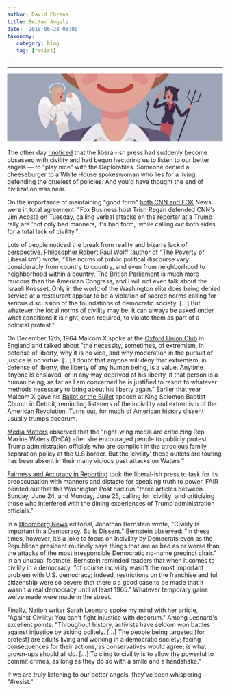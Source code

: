 ```yaml
---
author: David Ehrens
title: Better Angels
date: '2018-06-28 08:00'
taxonomy:
   category: blog
   tag: [resist]
---
```

---

![](angels.jpg)

The other day [I noticed](http://localhost/freedoms/civility/) that the liberal-ish press had suddenly become obsessed with civility and had begun hectoring us to listen to our better angels — to "play nice" with the Deplorables. Someone denied a cheeseburger to a White House spokeswoman who lies for a living, defending the cruelest of policies. And you'd have thought the end of civilization was near.

On the importance of maintaining "good form" [both CNN and FOX](http://thehill.com/homenews/media/394279-foxs-regan-defends-cnns-acosta-calls-for-civility-what-has-happened-to-us) News were in total agreement: "Fox Business host Trish Regan defended CNN's Jim Acosta on Tuesday, calling verbal attacks on the reporter at a Trump rally are 'not only bad manners, it's bad form,' while calling out both sides for a total lack of civility."

Lots of people noticed the break from reality and bizarre lack of perspective. Philosopher [Robert Paul Wolff](https://robertpaulwolff.blogspot.com/2018/06/civility.html) (author of "The Poverty of Liberalism") wrote, "The norms of public political discourse vary considerably from country to country, and even from neighborhood to neighborhood within a country. The British Parliament is much more raucous than the American Congress, and I will not even talk about the Israeli Knesset. Only in the world of the Washington elite does being denied service at a restaurant appear to be a violation of sacred norms calling for serious discussion of the foundations of democratic society. […] But whatever the local norms of civility may be, it can always be asked under what conditions it is right, even required, to violate them as part of a political protest."

On December 12th, 1964 Malcom X spoke at the [Oxford Union Club](http://www.mrmansfield.com/uploads/1/8/4/6/18468440/malcolm_x_speech_edited.pdf) in England and talked about "the necessity, sometimes, of extremism, in defense of liberty, why it is no vice, and why moderation in the pursuit of justice is no virtue. [...] I doubt that anyone will deny that extremism, in defense of liberty, the liberty of any human being, is a value. Anytime anyone is enslaved, or in any way deprived of his liberty, if that person is a human being, as far as I am concerned he is justified to resort to whatever methods necessary to bring about his liberty again." Earlier that year Malcom X gave his [Ballot or the Bullet](http://www.blacklivesmattersyllabus.com/wp-content/uploads/2015/11/Malcolm-X-The-Ballot-or-the-Bullet.pdf) speech at King Solomon Baptist Church in Detroit, reminding listeners of the incivility and extremism of the American Revolution. Turns out, for much of American history dissent usually trumps decorum. 

[Media Matters](https://www.mediamatters.org/blog/2018/06/26/right-wing-media-are-criticizing-maxine-waters-over-civility-here-s-what-they-ve-said-about-her-past/220544) observed that the "right-wing media are criticizing Rep. Maxine Waters (D-CA) after she encouraged people to publicly protest Trump administration officials who are complicit in the atrocious family separation policy at the U.S border. But the ‘civility' these outlets are touting has been absent in their many vicious past attacks on Waters."

[Fairness and Accuracy in Reporting](https://fair.org/home/wapos-civility-fetish-delegitimizes-opposition-to-trump/) took the liberal-ish press to task for its preoccupation with manners and distaste for speaking truth to power. FAIR pointed out that the Washington Post had run "three articles between Sunday, June 24, and Monday, June 25, calling for ‘civility' and criticizing those who interfered with the dining experiences of Trump administration officials." 

In a [Bloomberg News](https://www.bloomberg.com/view/articles/2018-06-26/trump-has-taken-incivility-in-u-s-politics-to-a-new-level) editorial, Jonathan Bernstein wrote, "Civility Is Important in a Democracy. So Is Dissent." Bernstein observed: "In these times, however, it’s a joke to focus on incivility by Democrats even as the Republican president routinely says things that are as bad as or worse than the attacks of the most irresponsible Democratic no-name precinct chair." In an unusual footnote, Bernstein reminded readers that when it comes to civility in a democracy, "of course incivility wasn't the most important problem with U.S. democracy; indeed, restrictions on the franchise and full citizenship were so severe that there's a good case to be made that it wasn't a real democracy until at least 1965." Whatever temporary gains we've made were made in the street.

Finally, [Nation](https://www.thenation.com/article/against-civility/) writer Sarah Leonard spoke my mind with her article, "Against Civility: You can't fight injustice with decorum." Among Leonard's excellent points: "Throughout history, activists have seldom won battles against injustice by asking politely. […] The people being targeted [for protest] are adults living and working in a democratic society; facing consequences for their actions, as conservatives would agree, is what grown-ups should all do. […] To cling to civility is to allow the powerful to commit crimes, as long as they do so with a smile and a handshake."

If we are truly listening to our better angels, they've been whispering — "#resist."

